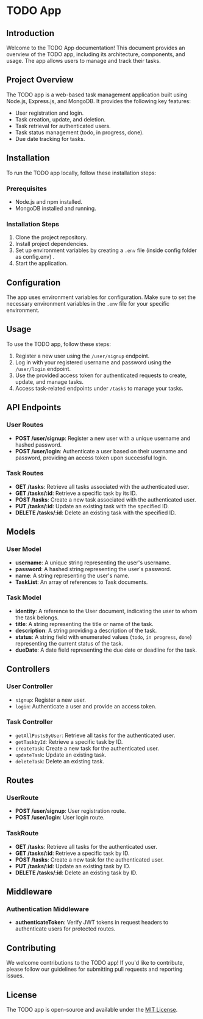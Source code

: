 # TODO App

## Introduction

Welcome to the TODO App documentation! This document provides an overview of the TODO app, including its architecture, components, and usage. The app allows users to manage and track their tasks.

## Project Overview

The TODO app is a web-based task management application built using Node.js, Express.js, and MongoDB. It provides the following key features:

- User registration and login.
- Task creation, update, and deletion.
- Task retrieval for authenticated users.
- Task status management (todo, in progress, done).
- Due date tracking for tasks.

## Installation

To run the TODO app locally, follow these installation steps:

### Prerequisites

- Node.js and npm installed.
- MongoDB installed and running.

### Installation Steps

1. Clone the project repository.
2. Install project dependencies.
3. Set up environment variables by creating a `.env` file (inside config folder as config.env) .
4. Start the application.

## Configuration

The app uses environment variables for configuration. Make sure to set the necessary environment variables in the `.env` file for your specific environment.

## Usage

To use the TODO app, follow these steps:

1. Register a new user using the `/user/signup` endpoint.
2. Log in with your registered username and password using the `/user/login` endpoint.
3. Use the provided access token for authenticated requests to create, update, and manage tasks.
4. Access task-related endpoints under `/tasks` to manage your tasks.

## API Endpoints

### User Routes

- **POST /user/signup**: Register a new user with a unique username and hashed password.
- **POST /user/login**: Authenticate a user based on their username and password, providing an access token upon successful login.

### Task Routes

- **GET /tasks**: Retrieve all tasks associated with the authenticated user.
- **GET /tasks/:id**: Retrieve a specific task by its ID.
- **POST /tasks**: Create a new task associated with the authenticated user.
- **PUT /tasks/:id**: Update an existing task with the specified ID.
- **DELETE /tasks/:id**: Delete an existing task with the specified ID.

## Models

### User Model

- **username**: A unique string representing the user's username.
- **password**: A hashed string representing the user's password.
- **name**: A string representing the user's name.
- **TaskList**: An array of references to Task documents.

### Task Model

- **identity**: A reference to the User document, indicating the user to whom the task belongs.
- **title**: A string representing the title or name of the task.
- **description**: A string providing a description of the task.
- **status**: A string field with enumerated values (`todo`, `in progress`, `done`) representing the current status of the task.
- **dueDate**: A date field representing the due date or deadline for the task.

## Controllers

### User Controller

- `signup`: Register a new user.
- `login`: Authenticate a user and provide an access token.

### Task Controller

- `getAllPostsByUser`: Retrieve all tasks for the authenticated user.
- `getTaskbyId`: Retrieve a specific task by ID.
- `createTask`: Create a new task for the authenticated user.
- `updateTask`: Update an existing task.
- `deleteTask`: Delete an existing task.

## Routes

### UserRoute

- **POST /user/signup**: User registration route.
- **POST /user/login**: User login route.

### TaskRoute

- **GET /tasks**: Retrieve all tasks for the authenticated user.
- **GET /tasks/:id**: Retrieve a specific task by ID.
- **POST /tasks**: Create a new task for the authenticated user.
- **PUT /tasks/:id**: Update an existing task by ID.
- **DELETE /tasks/:id**: Delete an existing task by ID.

## Middleware

### Authentication Middleware

- **authenticateToken**: Verify JWT tokens in request headers to authenticate users for protected routes.

## Contributing

We welcome contributions to the TODO app! If you'd like to contribute, please follow our guidelines for submitting pull requests and reporting issues.

## License

The TODO app is open-source and available under the [MIT License](https://opensource.org/licenses/MIT).
